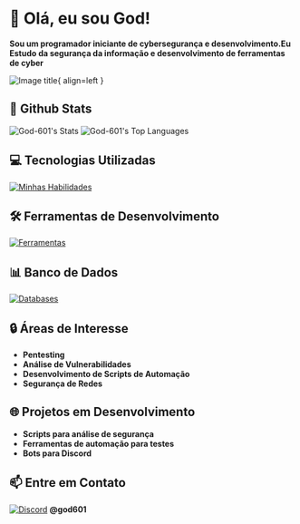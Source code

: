 # 👋 Olá, eu sou God!

**Sou um programador iniciante de cybersegurança e desenvolvimento.Eu Estudo da segurança da informação e desenvolvimento de ferramentas de cyber**

![Image title](https://i.imgur.com/RhwPiyT.gif){ align=left }
## 🧪 Github Stats

![God-601's Stats](https://github-readme-stats.vercel.app/api?username=God-601&theme=blue-green&show_icons=true&hide_border=false&count_private=true)
![God-601's Top Languages](https://github-readme-stats.vercel.app/api/top-langs/?username=God-601&theme=blue-green&show_icons=true&hide_border=false&layout=compact)

## 💻 Tecnologias Utilizadas

[![Minhas Habilidades](https://skillicons.dev/icons?i=js,css,python,git,aiscript,bots,discordjs,gamemakerstudio,robloxstudio)](https://skillicons.dev)

## 🛠️ Ferramentas de Desenvolvimento

[![Ferramentas](https://skillicons.dev/icons?i=vscode,github,obsidian,ps,windows)](https://skillicons.dev)

## 📊 Banco de Dados

[![Databases](https://skillicons.dev/icons?i=mysql)](https://skillicons.dev)

## 🔒 Áreas de Interesse

- **Pentesting**
- **Análise de Vulnerabilidades**
- **Desenvolvimento de Scripts de Automação**
- **Segurança de Redes**

## 🌐 Projetos em Desenvolvimento

- **Scripts para análise de segurança**
- **Ferramentas de automação para testes**
- **Bots para Discord**

## 📫 Entre em Contato

[![Discord](https://skillicons.dev/icons?i=discord)](https://skillicons.dev) **@god601**

